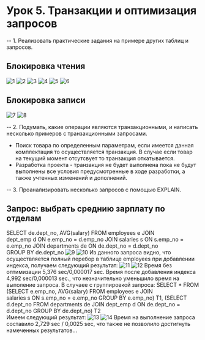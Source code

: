# Урок 5. Транзакции и оптимизация запросов

-- 1. Реализовать практические задания на примере других таблиц и запросов.

## Блокировка чтения
![1](https://user-images.githubusercontent.com/67762168/102718400-f6827700-42f8-11eb-8529-c751bd5ef7a6.png)
![2](https://user-images.githubusercontent.com/67762168/102718420-13b74580-42f9-11eb-953c-fe9bb4126877.png)
![3](https://user-images.githubusercontent.com/67762168/102718425-1a45bd00-42f9-11eb-9a39-6c51217f243f.png)
![4](https://user-images.githubusercontent.com/67762168/102718432-20d43480-42f9-11eb-8455-d592b33b7750.png)
![5](https://user-images.githubusercontent.com/67762168/102718435-25005200-42f9-11eb-9c4e-6b072cd720eb.png)
![6](https://user-images.githubusercontent.com/67762168/102718436-292c6f80-42f9-11eb-95ac-6b4d9056b23a.png)
## Блокировка записи
![7](https://user-images.githubusercontent.com/67762168/102718447-35183180-42f9-11eb-91b3-dfc0e85104d1.png)
![8](https://user-images.githubusercontent.com/67762168/102718460-4103f380-42f9-11eb-82ec-8f43de30410b.png)

-- 2. Подумать, какие операции являются транзакционными, и написать несколько примеров с транзакционными запросами.
- Поиск товара по определенным параметрам, если имеется данная комплектация то осуществляется транзакция. В случае если товар на текущий момент отсутсвует то транзакция откатывается.
- Разработка проекта - транзакция не будет выполнена пока не будут выполнены все условия предусмотренные в ходе разработки, а также учтенных изменений и дополнений.

-- 3. Проанализировать несколько запросов с помощью EXPLAIN.
## Запрос: выбрать среднию зарплату по отделам
SELECT
de.dept_no, AVG(salary)
FROM 
	employees e
JOIN	
	dept_emp d ON e.emp_no = d.emp_no
JOIN
	salaries s ON s.emp_no = e.emp_no
JOIN
	departments de ON de.dept_no = d.dept_no  
GROUP BY
	de.dept_no
![9](https://user-images.githubusercontent.com/67762168/102777155-18373900-43a1-11eb-9ce1-ddba242aad16.png)
![10](https://user-images.githubusercontent.com/67762168/102777158-19686600-43a1-11eb-978b-3be805ba8dba.png)
  Из данного запроса видно, что осуществляется полный перебор в таблице employees при добавлении индекса, получаем следующий результат: 
![11](https://user-images.githubusercontent.com/67762168/102777162-1a00fc80-43a1-11eb-9125-4eceb1eb84f6.png)
![12](https://user-images.githubusercontent.com/67762168/102777164-1a999300-43a1-11eb-8ac5-95b8e84cfe2b.png)
  Время без оптимизации 5,376 sec/0,000017 sec. Время после добавления индекса 4,992 sec/0,000013 sec., что незначительно уменьшило время на выполение запроса.
  В случаее с группировкой запроса:
SELECT
 * 
 FROM
(SELECT
e.emp_no,
AVG(salary)
FROM 
	employees e
JOIN	
salaries s ON s.emp_no = e.emp_no
GROUP BY
	e.emp_no) T1,
(SELECT 
	d.dept_no
FROM 
    departments de
JOIN 
    dept_emp d ON de.dept_no = d.dept_no
GROUP BY
	de.dept_no) T2    
	Имеем следующий результат:
![13](https://user-images.githubusercontent.com/67762168/102777165-1b322980-43a1-11eb-8081-18a548bb0dd7.png)
![14](https://user-images.githubusercontent.com/67762168/102777166-1bcac000-43a1-11eb-9f58-349674b1a5ba.png)
  Время на выполнение запроса составило 2,729 sec / 0,0025 sec, что также не позволило достигнуть намеченных результатов...

